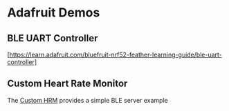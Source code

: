 # Adafruit Demos

## BLE UART Controller

[https://learn.adafruit.com/bluefruit-nrf52-feather-learning-guide/ble-uart-controller]

## Custom Heart Rate Monitor

The [Custom HRM](https://learn.adafruit.com/bluefruit-nrf52-feather-learning-guide/custom-hrm) provides a simple BLE server example
